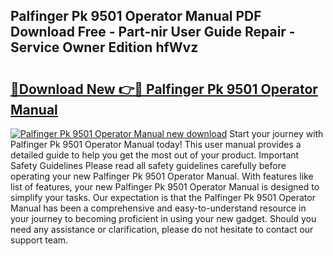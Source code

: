 ## Palfinger Pk 9501 Operator Manual PDF Download Free - Part-nir User Guide Repair - Service Owner Edition hfWvz

# <h2><a href="http://bc59193.oget.top/?id=Palfinger+Pk+9501+Operator+Manual">🔗Download New 👉🔴 Palfinger Pk 9501 Operator Manual</a></h2>

[![Palfinger Pk 9501 Operator Manual new download](https://i.imgur.com/5g1atiW.png)](http://bc59193.oget.top/?id=Palfinger+Pk+9501+Operator+Manual)
Start your journey with Palfinger Pk 9501 Operator Manual today! This user manual provides a detailed guide to help you get the most out of your product. Important Safety Guidelines Please read all safety guidelines carefully before operating your new Palfinger Pk 9501 Operator Manual. With features like list of features, your new Palfinger Pk 9501 Operator Manual is designed to simplify your tasks. Our expectation is that the Palfinger Pk 9501 Operator Manual has been a comprehensive and easy-to-understand resource in your journey to becoming proficient in using your new gadget. Should you need any assistance or clarification, please do not hesitate to contact our support team.
